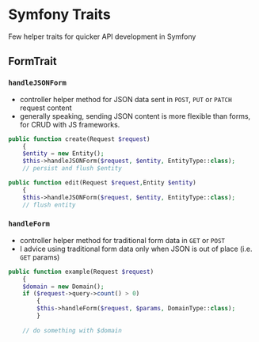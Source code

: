 # Symfony Traits
Few helper traits for quicker API  development in Symfony

## FormTrait
### `handleJSONForm` 
- controller helper method for JSON data sent in `POST`, `PUT` or `PATCH` request content
- generally speaking, sending JSON content is more flexible than forms, for CRUD with JS frameworks.
```php
public function create(Request $request)
	{
	$entity = new Entity();
	$this->handleJSONForm($request, $entity, EntityType::class);
	// persist and flush $entity
```
```php
public function edit(Request $request,Entity $entity)
	{
	$this->handleJSONForm($request, $entity, EntityType::class);
	// flush entity
```

### `handleForm` 
- controller helper method for traditional form data in `GET` or `POST`
- I advice using traditional form data only when JSON is out of place (i.e. `GET` params)
```php
public function example(Request $request)
	{
	$domain = new Domain();
	if ($request->query->count() > 0)
		{
		$this->handleForm($request, $params, DomainType::class);
		}
	
	// do something with $domain
```